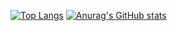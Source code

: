[![Top Langs](https://github-readme-stats.vercel.app/api/top-langs/?username=itsariadust)](https://github.com/anuraghazra/github-readme-stats)
[![Anurag's GitHub stats](https://github-readme-stats.vercel.app/api?username=itsariadust)](https://github.com/anuraghazra/github-readme-stats)
